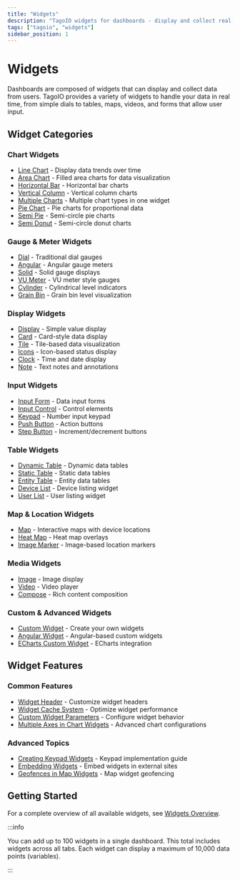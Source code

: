 ```yaml
---
title: "Widgets"
description: "TagoIO widgets for dashboards - display and collect real-time data from devices with various visualization options"
tags: ["tagoio", "widgets"]
sidebar_position: 1
---
```


# Widgets

Dashboards are composed of widgets that can display and collect data from users. TagoIO provides a variety of widgets to handle your data in real time, from simple dials to tables, maps, videos, and forms that allow user input.

## Widget Categories

### Chart Widgets
- [Line Chart](./line-chart-widget.md) - Display data trends over time
- [Area Chart](./area-chart-widget.md) - Filled area charts for data visualization
- [Horizontal Bar](./horizontal-bar-widget.md) - Horizontal bar charts
- [Vertical Column](./vertical-column-widget.md) - Vertical column charts
- [Multiple Charts](./multiple-charts-widget.md) - Multiple chart types in one widget
- [Pie Chart](./pie-widget.md) - Pie charts for proportional data
- [Semi Pie](./semi-pie-widget.md) - Semi-circle pie charts
- [Semi Donut](./semi-donut-widget.md) - Semi-circle donut charts

### Gauge & Meter Widgets
- [Dial](./dial-widget.md) - Traditional dial gauges
- [Angular](./angular-widget.md) - Angular gauge meters
- [Solid](./solid-widget.md) - Solid gauge displays
- [VU Meter](./vu-meter-widget.md) - VU meter style gauges
- [Cylinder](./cylinder-widget.md) - Cylindrical level indicators
- [Grain Bin](./grain-bin-widget.md) - Grain bin level visualization

### Display Widgets
- [Display](./display-widget.md) - Simple value display
- [Card](./card-widget.md) - Card-style data display
- [Tile](./tile-widget.md) - Tile-based data visualization
- [Icons](./icons-widget.md) - Icon-based status display
- [Clock](./clock-widget.md) - Time and date display
- [Note](./note-widget.md) - Text notes and annotations

### Input Widgets
- [Input Form](./input-form-widget.md) - Data input forms
- [Input Control](./input-control-widget.md) - Control elements
- [Keypad](./keypad-widget.md) - Number input keypad
- [Push Button](./push-button-widget.md) - Action buttons
- [Step Button](./step-button-widget.md) - Increment/decrement buttons

### Table Widgets
- [Dynamic Table](./dynamic-table-widget.md) - Dynamic data tables
- [Static Table](./static-table-widget.md) - Static data tables
- [Entity Table](./entity-table-widget.md) - Entity data tables
- [Device List](./device-list-widget.md) - Device listing widget
- [User List](./user-list-widget-.md) - User listing widget

### Map & Location Widgets
- [Map](./map-widget.md) - Interactive maps with device locations
- [Heat Map](./heat-map-widget.md) - Heat map overlays
- [Image Marker](./image-marker-widget.md) - Image-based location markers

### Media Widgets
- [Image](./image-widget.md) - Image display
- [Video](./video-widget.md) - Video player
- [Compose](./compose-widget.md) - Rich content composition

### Custom & Advanced Widgets
- [Custom Widget](./custom-widget.md) - Create your own widgets
- [Angular Widget](./angular-widget.md) - Angular-based custom widgets
- [ECharts Custom Widget](./echarts-custom-widget-tutorial-.md) - ECharts integration

## Widget Features

### Common Features
- [Widget Header](./widget-header.md) - Customize widget headers
- [Widget Cache System](./widget-cache-system.md) - Optimize widget performance
- [Custom Widget Parameters](./custom-widget-parameters.md) - Configure widget behavior
- [Multiple Axes in Chart Widgets](./multiple-axes-in-chart-widgets.md) - Advanced chart configurations

### Advanced Topics
- [Creating Keypad Widgets](./creating-keypad-widgets.md) - Keypad implementation guide
- [Embedding Widgets](./embedding-widgets-to-your-website.md) - Embed widgets in external sites
- [Geofences in Map Widgets](./geofences-in-map-widgets.md) - Map widget geofencing

## Getting Started

For a complete overview of all available widgets, see [Widgets Overview](./widgets-overview.md).

:::info

You can add up to 100 widgets in a single dashboard. This total includes widgets across all tabs. Each widget can display a maximum of 10,000 data points (variables).

:::
